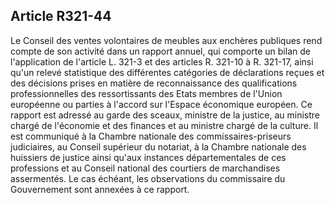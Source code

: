 Article R321-44
----
Le Conseil des ventes volontaires de meubles aux enchères publiques rend compte
de son activité dans un rapport annuel, qui comporte un bilan de l'application
de l'article L. 321-3 et des articles R. 321-10 à R. 321-17, ainsi qu'un relevé
statistique des différentes catégories de déclarations reçues et des décisions
prises en matière de reconnaissance des qualifications professionnelles des
ressortissants des Etats membres de l'Union européenne ou parties à l'accord sur
l'Espace économique européen. Ce rapport est adressé au garde des sceaux,
ministre de la justice, au ministre chargé de l'économie et des finances et au
ministre chargé de la culture. Il est communiqué à la Chambre nationale des
commissaires-priseurs judiciaires, au Conseil supérieur du notariat, à la
Chambre nationale des huissiers de justice ainsi qu'aux instances
départementales de ces professions et au Conseil national des courtiers de
marchandises assermentés. Le cas échéant, les observations du commissaire du
Gouvernement sont annexées à ce rapport.
